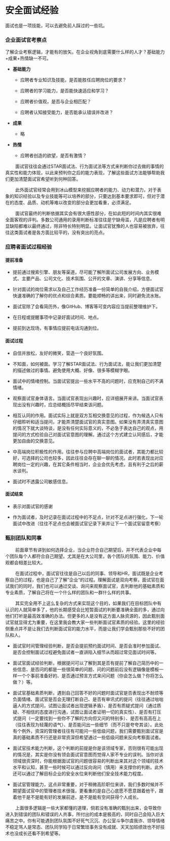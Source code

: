 # 安全面试经验

面试也是一项技能，可以去避免前人踩过的一些坑。

### 企业面试官考察点

了解企业考察逻辑，才能有的放矢。在企业视角到底需要什么样的人才？基础能力+成果+热情缺一不可。

- **基础能力**
  
  - 应聘者专业知识及技能，是否能胜任应聘岗位的要求？
  
  - 应聘者的学习能力，是否能快速适应和学习？
  
  - 应聘者价值观，是否与企业相匹配？
  
  - 应聘者认知接受能力，是否能承认错误并改进？

- **成果**
  
  - 略

- **热情**
  
  - 应聘者创造的欲望，是否有激情？

        面试官往往会通过STAR面试法、行为面试法等方式来判断你过去做的事情的真实性和能力体现，以此来预判你之后的能力表现，了解这些面试方法能够帮助我们更加清楚面试官希望听到何种回答。

        此外面试官经常会用到冰山模型来挖掘应聘者的能力、动力和潜力，对于表象的知识经验以及专业技能等可以培养的部分，只要达到基本要求即可，但对于潜在的态度、品质、动机等难以改变的部分会更加看重，必须满足。

        面试官最终的判断依据其实会有很大感性部分，在如此短的时间内其实很难全面客观的评判。多数公司通用的录用判断标准往往是宁缺毋滥，凡是应聘者有明显缺陷都难以最终通过，除非特长特别明显。让面试官犹豫的人也容易被放弃，往往这类面试者是各方面比较平的，没有突出的亮点。

### 应聘者面试过程经验

#### 提前准备

- 提前通过搜索引擎、朋友等渠道，尽可能了解所面试公司发展方向、业务模式、主要产品、公司文化、技术氛围、公开的文章、演讲、分享等信息。

- 针对面试的岗位需求以及自己工作经历准备一份简单的自我介绍，方便面试官快速准确的了解你的优点和综合素质。要能顺畅的讲出来，同时避免流水账。

- 面试官除了会看简历外，像GitHub、博客等可变内容应当提前整理维护下。

- 在日程或提醒事项中记录好面试时间、地点。

- 提前到达现场，有事情应提前电话沟通到位。

#### 面试过程

- 自信并放松，友好的微笑，营造一个良好氛围。

- 不知面，如何被面。学习了解STAR面试法、行为面试法，能让我们更加清楚的描述做过的事情。避免使用大概、好像、很多等模糊字眼。

- 面试中的情绪控制。当面试官提出一些水平不高的问题时，应克制自己的不满情绪。

- 观察面试官身体语言。当面试官表现出兴趣时，应详细展开来讲。当面试官表现出没有兴趣时，应总结概括尽早结束该问题。

- 相互认同的作用。面试实际上就是双方互相交换意见的过程，作为候选人只有仔细聆听和适当提问，才能弄清楚面试官的真实意图。如果没有弄清真实意图的情况下就大谈特谈，是没有任何实际意义的，不必急于表达自己的观点，用提问的方式检验自己对面试官意图的理解。通过这个方式建立认同感后，才能更加自由的交换意见。

- 中高端岗位积极性的作用。往往参与应聘中高端岗位的面试者，其能力都比较好，可选择的公司也较多，因此往往会存在聊一聊的情况。此时若表现出对应聘岗位一定的兴趣，在其它条件相当时，企业会优先考虑，且有利于之后的薪水谈判。

- 面试时不透露公司敏感信息。

#### 面试结束

- 表示对面试官的感谢

- 作为面试者，及时记录在面试过程中的不足点，针对不足点进行强化，下一轮面试中改进（往往不足点也会被面试官记录下来并让下一个面试官留意考察）

### 甄别团队和同事

        前面章节有讲到如何选择企业，当企业符合自己期望后，并不代表企业中每个团队每个人都符合自己期望。尤其是在大公司里，各个团队的氛围、能力、价值观都会相差比较大。

        在面试过程中，面试官往往是自己以后的同事、领导和HR，面试既是企业考察自己的过程，也是自己了了解”企业“的过程。理解面试是双向考察，面试官在面试我们的同时，我们也可以通过交谈、询问来观察面试官，去判断他的基础素质和专业素质，了解自己将在一个什么样的团队和一群什么样的共事。

        其实完全用不上这么复杂的方式来实现这个目的，如果我们在目标团队中有认识的人就简单多了，他的长期感受会比短暂面试的判断要准确全面的多，通过向他们打听是最高效准确的办法。但更多的人是没有这方面人脉资源的，因此甄别面试官就显得尤为重要，在这里我会教大家一些判断面试官素质的经验。这里的经验侧重点并不是让我们去判断面试官的能力水平，而是让我们学会甄别那些不好的团队和人。

* 面试官时间管理经验判断，是否会提前预约面试时间、是否会准时参加面试、是否会控制面试过程避免面试者一直讲陷入细节从而超过常见面试时间等。

* 面试官面试经验判断，根据提问可以了解到其是否有提前了解自己简历中的一些信息、是否问的都是一些很简单的问题、问的问题前后没有逻辑像是模板一样一个个事前准备好的、是否通过预言方式来问问题（你会怎么做？你将怎么做？）等。

* 面试官基础素质判断，遇到自己回答不好的问题时面试官是否表现出不耐烦等负面情绪、面试官是否会无理打断自己、是否有审讯式的提问（往往通过咄咄逼人的方式提问，试图让面试者出现逻辑矛盾）、是否有质疑式提问（通过质疑、不相信的态度进行沟通，试图让面试者证明一切的真实性）、是否有打压式提问（一定要找到一些你不了解的方向但又问的特别多）、是否有高高在上（往往表现为轻蔑的语气）、是否能问出一些细节（而不只是夸夸其谈）。此处有个例外，资深的管理者往往有可能问一些低级问题，我们需要甄别面试官是真的基础素质不行还是非常资深但希望通过一些低级问题来反向考察面试者。

* 面试官技术能力判断，这个判断的前提是你是该领域专家，否则很有可能出现的情况是，其实是你没有领会面试官意图而觉得人家不专业的误判。当你对该领域很资深时，你能根据面试官的问题很容易的判断出来其对这个领域的技术水平和认知，甚至一些时候可以通过反向询问（慎用）来支撑你的判断。此外还可以通过了解目标企业的安全水位来判断他们安全技术能力程度。

* 面试官管理能力，这点非常重要，对于稍微高阶职位来讲，我们多数时候并不期望面试官中的管理者技术很强，更看重的是自己心底愿不愿意跟着他干，跟着他干是不是能有好的发展前途，是不是能有空间获得个人成长。



        上面很多逻辑是一些大家都懂的道理，倘若没有准确的甄别出来，会导致你进入到错误的团队和错误的人共事，所付出的成本是极高的，同时自己会陷入巨大痛苦之中。你有可能遇到团队氛围不好死气沉沉、办公室斗争尔虞我诈、领导情绪不稳定骂人是常态、团队同学陷于日常繁琐事务没有成就、天天加班绩效也不好技术也没成长还看不到希望等。
